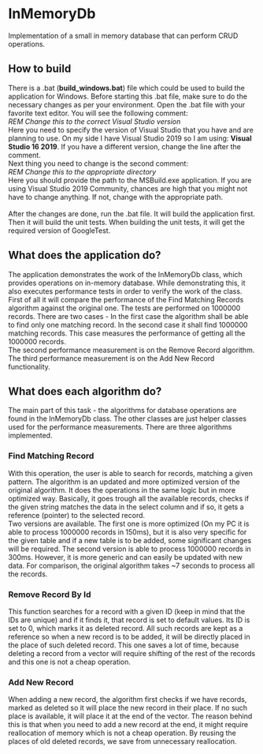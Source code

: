 # InMemoryDb
 Implementation of a small in memory database that can perform CRUD operations.

## How to build
There is a .bat (**build_windows.bat**) file which could be used to build the application for Windows. Before starting this .bat file, make sure to do the necessary changes as per your environment. Open the .bat file with your favorite text editor. You will see the following comment:<br/>
*REM Change this to the correct Visual Studio version*<br/>
Here you need to specify the version of Visual Studio that you have and are planning to use. On my side I have Visual Studio 2019 so I am using: **Visual Studio 16 2019**. If you have a different version, change the line after the comment. <br/>
Next thing you need to change is the second comment:<br/>
*REM Change this to the appropriate directory* <br/>
Here you should provide the path to the MSBuild.exe application. If you are using Visual Studio 2019 Community, chances are high that you might not have to change anything. If not, change with the appropriate path. <br/><br/>
After the changes are done, run the .bat file. It will build the application first. Then it will build the unit tests. When building the unit tests, it will get the required version of GoogleTest.

## What does the application do?
The application demonstrates the work of the InMemoryDb class, which provides operations on in-memory database. While demonstrating this, it also executes performance tests in order to verify the work of the class. <br/>
First of all it will compare the performance of the Find Matching Records algorithm against the original one. The tests are performed on 1000000 records. There are two cases - In the first case the algorithm shall be able to find only one matching record. In the second case it shall find 1000000 matching records. This case measures the performance of getting all the 1000000 records. <br/>
The second performance measurement is on the Remove Record algorithm.<br/>
The third performance measurement is on the Add New Record functionality.

## What does each algorithm do?
The main part of this task - the algorithms for database operations are found in the InMemoryDb class. The other classes are just helper classes used for the performance measurements. There are three algorithms implemented.

### Find Matching Record
With this operation, the user is able to search for records, matching a given pattern. The algorithm is an updated and more optimized version of the original algorithm. It does the operations in the same logic but in more optimized way. Basically, it goes trough all the available records, checks if the given string matches the data in the select column and if so, it gets a reference (pointer) to the selected record. <br/>
Two versions are available. The first one is more optimized (On my PC it is able to process 1000000 records in 150ms), but it is also very specific for the given table and if a new table is to be added, some significant changes will be required. The second version is able to process 1000000 records in 300ms. However, it is more generic and can easily be updated with new data. For comparison, the original algorithm takes ~7 seconds to process all the records.

### Remove Record By Id
This function searches for a record with a given ID (keep in mind that the IDs are unique) and if it finds it, that record is set to default values. Its ID is set to 0, which marks it as deleted record. All such records are kept as a reference so when a new record is to be added, it will be directly placed in the place of such deleted record. This one saves a lot of time, because deleting a record from a vector will require shifting of the rest of the records and this one is not a cheap operation. 

### Add New Record
When adding a new record, the algorithm first checks if we have records, marked as deleted so it will place the new record in their place. If no such place is available, it will place it at the end of the vector. The reason behind this is that when you need to add a new record at the end, it might require reallocation of memory which is not a cheap operation. By reusing the places of old deleted records, we save from unnecessary reallocation.
